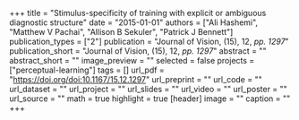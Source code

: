 +++
title = "Stimulus-specificity of training with explicit or ambiguous diagnostic structure"
date = "2015-01-01"
authors = ["Ali Hashemi", "Matthew V Pachai", "Allison B Sekuler", "Patrick J Bennett"]
publication_types = ["2"]
publication = "Journal of Vision, (15), 12, _pp. 1297_"
publication_short = "Journal of Vision, (15), 12, _pp. 1297_"
abstract = ""
abstract_short = ""
image_preview = ""
selected = false
projects = ["perceptual-learning"]
tags = []
url_pdf = "https://doi.org/doi:10.1167/15.12.1297"
url_preprint = ""
url_code = ""
url_dataset = ""
url_project = ""
url_slides = ""
url_video = ""
url_poster = ""
url_source = ""
math = true
highlight = true
[header]
image = ""
caption = ""
+++
